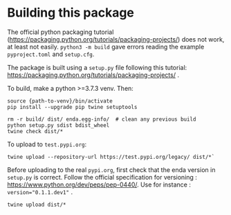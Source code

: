 # Building this package

The official python packaging tutorial (https://packaging.python.org/tutorials/packaging-projects/) 
does not work, at least not easily. `python3 -m build` gave errors reading the example 
`pyproject.toml` and `setup.cfg`.

The package is built using a `setup.py` file following this tutorial: 
https://packaging.python.org/tutorials/packaging-projects/ .  

To build, make a python >=3.7.3 venv. Then:
```shell
source {path-to-venv}/bin/activate
pip install --upgrade pip twine setuptools
```

```shell
rm -r build/ dist/ enda.egg-info/  # clean any previous build
python setup.py sdist bdist_wheel  
twine check dist/*
```

To upload to `test.pypi.org`:
```shell
twine upload --repository-url https://test.pypi.org/legacy/ dist/*`
```

Before uploading to the real `pypi.org`, first check that the enda version in `setup.py` is correct.
Follow the official specification for versioning : https://www.python.org/dev/peps/pep-0440/.
Use for instance : `version="0.1.1.dev1"` . 
```shell
twine upload dist/*
```

